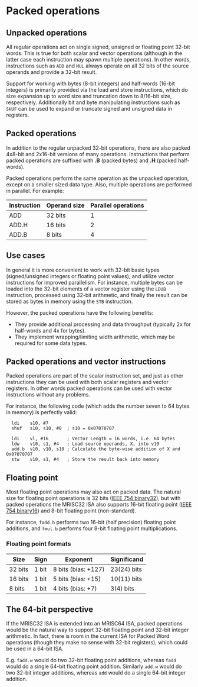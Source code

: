 # Packed operations

## Unpacked operations
All regular operations act on single signed, unsigned or floating point 32-bit words. This is true for both scalar and vector operations (although in the latter case each instruction may spawn multiple operations). In other words, instructions such as `ADD` and `MUL` always operate on all 32 bits of the source operands and provide a 32-bit result.

Support for working with bytes (8-bit integers) and half-words (16-bit integers) is primarily provided via the load and store instructions, which do size expansion up to word size and truncation down to 8/16-bit size, respectively. Additionally bit and byte manipulating instructions such as `SHUF` can be used to expand or truncate signed and unsigned data in registers.

## Packed operations

In addition to the regular unpacked 32-bit operations, there are also packed 4x8-bit and 2x16-bit versions of many operations. Instructions that perform packed operations are suffixed with **.B** (packed bytes) and **.H** (packed half-words).

Packed operations perform the same operation as the unpacked operation, except on a smaller sized data type. Also, multiple operations are performed in parallel. For example:

| Instruction | Operand size | Parallel operations |
|---|---|---|
| ADD | 32 bits | 1 |
| ADD.H | 16 bits | 2 |
| ADD.B | 8 bits | 4 |

## Use cases
In general it is more convenient to work with 32-bit basic types (signed/unsigned integers or floating point values), and utilize vector instructions for improved parallelism. For instance, multiple bytes can be loaded into the 32-bit elements of a vector register using the `LDUB` instruction, processed using 32-bit arithmetic, and finally the result can be stored as bytes in memory using the `STB` instruction.

However, the packed operations have the following benefits:

* They provide additional processing and data throughput (typically 2x for half-words and 4x for bytes).
* They implement wrapping/limiting width arithmetic, which may be required for some data types.

## Packed operations and vector instructions
Packed operations are part of the scalar instruction set, and just as other instructions they can be used with both scalar registers and vector registers. In other words packed operations can be used with vector instructions without any problems.

For instance, the following code (which adds the number seven to 64 bytes in memory) is perfectly valid:

```
  ldi    s10, #7
  shuf   s10, s10, #0  ; s10 = 0x07070707

  ldi    vl, #16       ; Vector Length = 16 words, i.e. 64 bytes
  ldw    v10, s1, #4   ; Load source operands, X, into v10
  add.b  v10, v10, s10 ; Calculate the byte-wise addition of X and 0x07070707
  stw    v10, s1, #4   ; Store the result back into memory
```

## Floating point

Most floating point operations may also act on packed data. The natural size for floating point operations is 32 bits ([IEEE 754 binary32](https://en.wikipedia.org/wiki/Single-precision_floating-point_format)), but with packed operations the MRISC32 ISA also supports 16-bit floating point ([IEEE 754 binary16](https://en.wikipedia.org/wiki/Half-precision_floating-point_format)) and 8-bit floating point (non-standard).

For instance, `fadd.h` performs two 16-bit (half precision) floating point additions, and `fmul.b` performs four 8-bit floating point multiplications.

### Floating point formats

| Size | Sign | Exponent | Significand |
|---|---|---|---|
| 32 bits | 1 bit | 8 bits (bias: +127) | 23(24) bits |
| 16 bits | 1 bit | 5 bits (bias: +15) | 10(11) bits |
| 8 bits | 1 bit | 4 bits (bias: +7) | 3(4) bits |


## The 64-bit perspective
If the MRISC32 ISA is extended into an MRISC64 ISA, packed operations would be the natural way to support 32-bit floating point and 32-bit integer arithmetic. In fact, there is room in the current ISA for Packed Word operations (though they make no sense with 32-bit registers), which could be used in a 64-bit ISA.

E.g. `fadd.w` would do two 32-bit floating point additions, whereas `fadd` would do a single 64-bit floating point addition. Similarly `add.w` would do two 32-bit integer additions, whereas `add` would do a single 64-bit integer addition.
